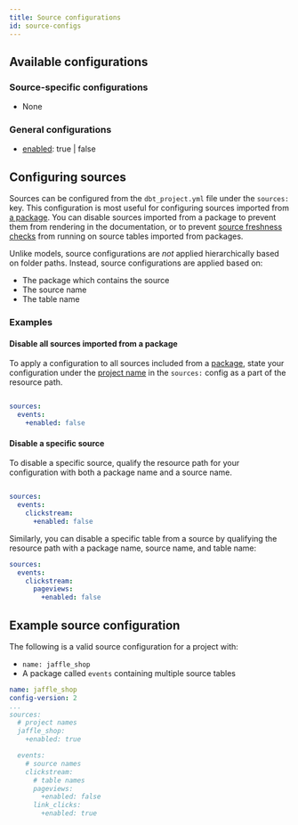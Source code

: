 ```yaml
---
title: Source configurations
id: source-configs
---
```


## Available configurations
### Source-specific configurations
* None

### General configurations
* [enabled](resource-configs/enabled.md): true | false

## Configuring sources
Sources can be configured from the `dbt_project.yml` file under the `sources:`
key. This configuration is most useful for configuring sources imported from
[a package](package-management). You can disable sources imported from a package
to prevent them from rendering in the documentation, or to prevent
[source freshness checks](using-sources#snapshotting-source-data-freshness)
from running on source tables imported from packages.

Unlike models, source configurations are _not_ applied hierarchically based on
folder paths. Instead, source configurations are applied based on:
 - The package which contains the source
 - The source name
 - The table name


### Examples
#### Disable all sources imported from a package
To apply a configuration to all sources included from a [package](package-management),
state your configuration under the [project name](project-configs/name.md) in the
`sources:` config as a part of the resource path.


<File name='dbt_project.yml'>

```yml

sources:
  events:
    +enabled: false
```

</File>


#### Disable a specific source

To disable a specific source, qualify the resource path for your configuration
with both a package name and a source name.


<File name='dbt_project.yml'>

```yml

sources:
  events:
    clickstream:
      +enabled: false
```

</File>

Similarly, you can disable a specific table from a source by qualifying the
resource path with a package name, source name, and table name:

<File name='dbt_project.yml'>

```yml
sources:
  events:
    clickstream:
      pageviews:
        +enabled: false
```

</File>


## Example source configuration
The following is a valid source configuration for a project with:
* `name: jaffle_shop`
* A package called `events` containing multiple source tables


<File name='dbt_project.yml'>

```yml
name: jaffle_shop
config-version: 2
...
sources:
  # project names
  jaffle_shop:
    +enabled: true

  events:
    # source names
    clickstream:
      # table names
      pageviews:
        +enabled: false
      link_clicks:
        +enabled: true
```

</File>
